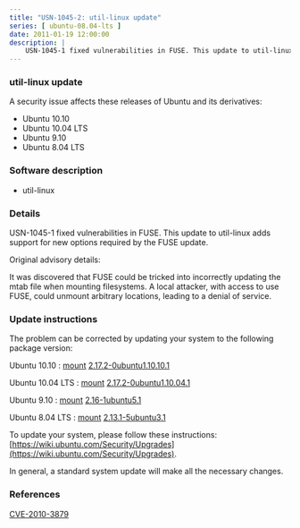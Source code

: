 ```yaml
---
title: "USN-1045-2: util-linux update"
series: [ ubuntu-08.04-lts ]
date: 2011-01-19 12:00:00
description: |
    USN-1045-1 fixed vulnerabilities in FUSE. This update to util-linux adds support for new options required by the FUSE update.
--- 
```

 
### util-linux update

A security issue affects these releases of Ubuntu and its derivatives:

* Ubuntu 10.10
* Ubuntu 10.04 LTS
* Ubuntu 9.10
* Ubuntu 8.04 LTS

### Software description

* util-linux 

### Details

USN-1045-1 fixed vulnerabilities in FUSE. This update to util-linux adds support for new options required by the FUSE update.

Original advisory details:

 It was discovered that FUSE could be tricked into incorrectly updating the mtab file when mounting filesystems. A local attacker, with access to use FUSE, could unmount arbitrary locations, leading to a denial of service. 

### Update instructions

The problem can be corrected by updating your system to the following package version:

Ubuntu 10.10
 : [mount](https://launchpad.net/ubuntu/+source/util-linux) <span> [2.17.2-0ubuntu1.10.10.1](https://launchpad.net/ubuntu/+source/util-linux/2.17.2-0ubuntu1.10.10.1) </span> 

Ubuntu 10.04 LTS
 : [mount](https://launchpad.net/ubuntu/+source/util-linux) <span> [2.17.2-0ubuntu1.10.04.1](https://launchpad.net/ubuntu/+source/util-linux/2.17.2-0ubuntu1.10.04.1) </span> 

Ubuntu 9.10
 : [mount](https://launchpad.net/ubuntu/+source/util-linux) <span> [2.16-1ubuntu5.1](https://launchpad.net/ubuntu/+source/util-linux/2.16-1ubuntu5.1) </span> 

Ubuntu 8.04 LTS
 : [mount](https://launchpad.net/ubuntu/+source/util-linux) <span> [2.13.1-5ubuntu3.1](https://launchpad.net/ubuntu/+source/util-linux/2.13.1-5ubuntu3.1) </span> 

To update your system, please follow these instructions: [https://wiki.ubuntu.com/Security/Upgrades](https://wiki.ubuntu.com/Security/Upgrades).

In general, a standard system update will make all the necessary changes. 

### References

 [CVE-2010-3879](http://people.ubuntu.com/~ubuntu-security/cve/CVE-2010-3879)
 
